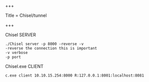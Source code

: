 +++

Title = Chisel/tunnel

+++



Chisel SERVER

```
./Chisel server -p 8000 -reverse -v
-reverse the connection this is important 
-v verbose
-p port
```

Chisel.exe CLIENT

```
c.exe client 10.10.15.254:8000 R:127.0.0.1:8001:localhost:8081	
```

